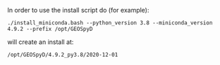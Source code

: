 In order to use the install script do (for example):

```
./install_miniconda.bash --python_version 3.8 --miniconda_version 4.9.2 --prefix /opt/GEOSpyD
```

will create an install at:
```
/opt/GEOSpyD/4.9.2_py3.8/2020-12-01
```
